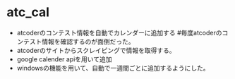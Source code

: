 # atc_cal
 - atcoderのコンテスト情報を自動でカレンダーに追加する
#毎度atcoderのコンテスト情報を確認するのが面倒だった。
 - atcoderのサイトからスクレイピングで情報を取得する。
 - google calender apiを用いて追加
 - windowsの機能を用いて、自動で一週間ごとに追加するようにした。

